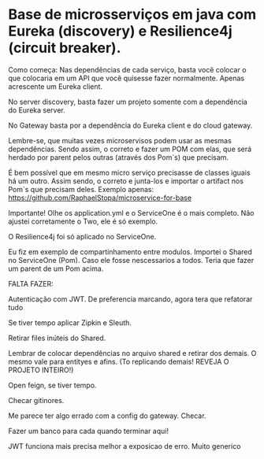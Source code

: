 # Base de microsserviços em java com Eureka (discovery) e Resilience4j (circuit breaker).

Como começa:
Nas dependências de cada serviço, basta você colocar o que colocaria em um API que você quisesse fazer normalmente. Apenas acrescente um Eureka client.

No server discovery, basta fazer um projeto somente com a dependência do Eureka server.

No Gateway basta por a dependência do Eureka client e do cloud gateway.

Lembre-se, que muitas vezes microservisos podem usar as mesmas dependências. Sendo assim, o correto e fazer um POM com elas, que será herdado por parent pelos outras (através dos Pom`s) que precisam.

É bem possível que em mesmo micro serviço precisasse de classes iguais há um outro. Assim sendo, o correto e junta-los e importar o artifact nos Pom`s que precisam deles. Exemplo apenas:
https://github.com/RaphaelStopa/microservice-for-base

Importante! Olhe os application.yml e o ServiceOne é o mais completo. Não ajustei corretamente o Two, ele é só exemplo.

O Resilience4j foi só aplicado no ServiceOne.

Eu fiz em exemplo de compartinhamento entre modulos. Importei o Shared no ServiceOne (Pom). Caso ele fosse nescessarios a todos. Teria que fazer um parent de um Pom acima.

FALTA FAZER:

Autenticação com JWT. De preferencia marcando, agora tera que refatorar tudo

Se tiver tempo aplicar Zipkin e Sleuth.

Retirar files inúteis do Shared.

Lembrar de colocar dependências no arquivo shared e retirar dos demais. O mesmo vale para entityes e afins. (To replicando demais! REVEJA O PROJETO INTEIRO!)

Open feign, se tiver tempo.

Checar gitinores.

Me parece ter algo errado com a config do gateway. Checar.

Fazer um banco para cada quando terminar aqui!

JWT funciona mais precisa melhor a exposicao de erro. Muito generico




